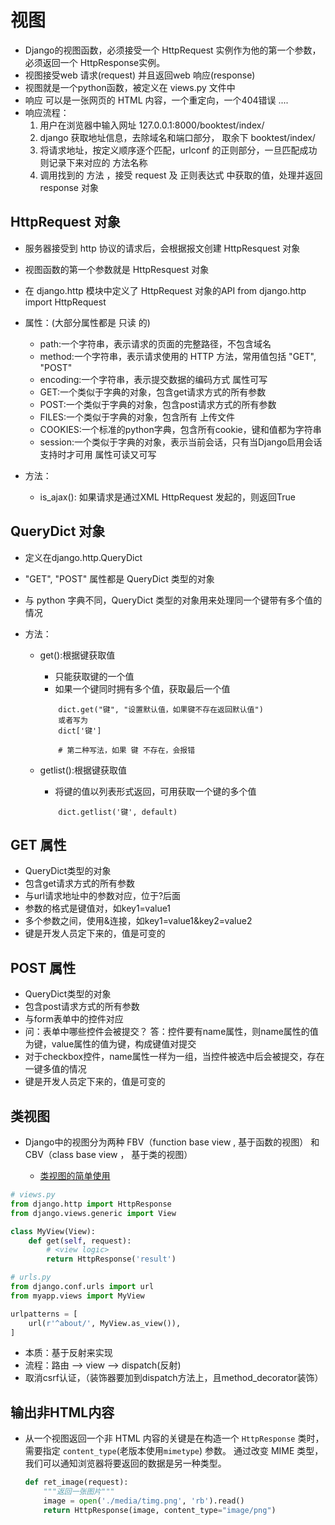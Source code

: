 # 视图
- Django的视图函数，必须接受一个 HttpRequest 实例作为他的第一个参数，必须返回一个 HttpResponse实例。
- 视图接受web 请求(request) 并且返回web 响应(response)
- 视图就是一个python函数，被定义在 views.py 文件中
- 响应 可以是一张网页的 HTML 内容，一个重定向，一个404错误 ....
- 响应流程：
	1. 用户在浏览器中输入网址
		127.0.0.1:8000/booktest/index/
	2. django 获取地址信息，去除域名和端口部分，
		取余下 booktest/index/
	3. 将请求地址，按定义顺序逐个匹配，urlconf 的正则部分，一旦匹配成功则记录下来对应的 方法名称
	4. 调用找到的 方法 ，接受 request 及 正则表达式 中获取的值，处理并返回 response 对象

## HttpRequest 对象
- 服务器接受到 http 协议的请求后，会根据报文创建 HttpResquest 对象
- 视图函数的第一个参数就是 HttpResquest 对象
- 在 django.http 模块中定义了 HttpRequest 对象的API
	from django.http import HttpRequest

- 属性：(大部分属性都是 只读 的)
	- path:一个字符串，表示请求的页面的完整路径，不包含域名
	- method:一个字符串，表示请求使用的 HTTP 方法，常用值包括 "GET", "POST"
	- encoding:一个字符串，表示提交数据的编码方式
				属性可写
	- GET:一个类似于字典的对象，包含get请求方式的所有参数
	- POST:一个类似于字典的对象，包含post请求方式的所有参数
	- FILES:一个类似于字典的对象，包含所有 上传文件
	- COOKIES:一个标准的python字典，包含所有cookie，键和值都为字符串
	- session:一个类似于字典的对象，表示当前会话，只有当Django启用会话支持时才可用
				属性可读又可写
- 方法：
	- is_ajax(): 如果请求是通过XML HttpRequest 发起的，则返回True

## QueryDict 对象
- 定义在django.http.QueryDict
- "GET", "POST" 属性都是 QueryDict 类型的对象
- 与 python 字典不同，QueryDict 类型的对象用来处理同一个键带有多个值的情况

- 方法：
	- get():根据键获取值
		- 只能获取键的一个值
		- 如果一个键同时拥有多个值，获取最后一个值

		```
			dict.get("键", "设置默认值，如果键不存在返回默认值")
			或者写为
			dict['键']

			# 第二种写法，如果 键 不存在，会报错
		```
	- getlist():根据键获取值
		- 将键的值以列表形式返回，可用获取一个键的多个值
		```
			dict.getlist('键', default)
		```

## GET 属性
- QueryDict类型的对象
- 包含get请求方式的所有参数
- 与url请求地址中的参数对应，位于?后面
- 参数的格式是键值对，如key1=value1
- 多个参数之间，使用&连接，如key1=value1&key2=value2
- 键是开发人员定下来的，值是可变的

## POST 属性
- QueryDict类型的对象
- 包含post请求方式的所有参数
- 与form表单中的控件对应
- 问：表单中哪些控件会被提交？
  答：控件要有name属性，则name属性的值为键，value属性的值为键，构成键值对提交
- 对于checkbox控件，name属性一样为一组，当控件被选中后会被提交，存在一键多值的情况
- 键是开发人员定下来的，值是可变的

## 类视图

- Django中的视图分为两种 FBV（function base view , 基于函数的视图） 和 CBV（class base view ， 基于类的视图）

	- [类视图的简单使用](https://docs.djangoproject.com/en/1.8/topics/class-based-views/intro/)

```python
# views.py
from django.http import HttpResponse
from django.views.generic import View

class MyView(View):
    def get(self, request):
        # <view logic>
        return HttpResponse('result')

# urls.py
from django.conf.urls import url
from myapp.views import MyView

urlpatterns = [
    url(r'^about/', MyView.as_view()),
]
```

- 本质：基于反射来实现
- 流程：路由 --> view --> dispatch(反射)
- 取消csrf认证，（装饰器要加到dispatch方法上，且method_decorator装饰）

## 输出非HTML内容

- 从一个视图返回一个非 HTML 内容的关键是在构造一个 `HttpResponse` 类时，需要指定 `content_type`(老版本使用`mimetype`) 参数。 通过改变 MIME 类型，我们可以通知浏览器将要返回的数据是另一种类型。

  ```python
  def ret_image(request):
      """返回一张图片"""
      image = open('./media/timg.png', 'rb').read()
      return HttpResponse(image, content_type="image/png") 
  ```


